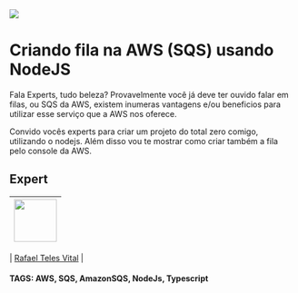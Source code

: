 <img src="https://storage.googleapis.com/golden-wind/experts-club/capa-github.svg" />

# Criando fila na AWS (SQS) usando NodeJS

Fala Experts, tudo beleza? Provavelmente você já deve ter ouvido falar em filas, ou SQS da AWS, existem inumeras vantagens e/ou beneficios para utilizar esse serviço que a AWS nos oferece.

Convido vocês experts para criar um projeto do total zero comigo, utilizando o nodejs. Além disso vou te mostrar como criar também a fila pelo console da AWS.

## Expert

| [<img src="https://avatars.githubusercontent.com/u/53085758?v=4" width="75px;"/>](https://github.com/devteles) |
| :------------------------------------------------------------------------------------------------------------: |

|
[Rafael Teles Vital](https://github.com/devteles) |

#### TAGS: AWS, SQS, AmazonSQS, NodeJs, Typescript

